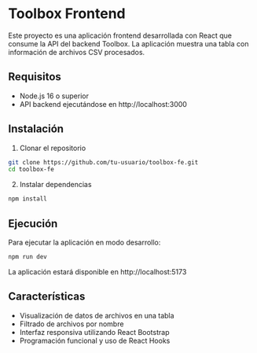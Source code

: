 # Toolbox Frontend

Este proyecto es una aplicación frontend desarrollada con React que consume la API del backend Toolbox. La aplicación muestra una tabla con información de archivos CSV procesados.

## Requisitos

- Node.js 16 o superior
- API backend ejecutándose en http://localhost:3000

## Instalación

1. Clonar el repositorio

```bash
git clone https://github.com/tu-usuario/toolbox-fe.git
cd toolbox-fe
```

2. Instalar dependencias

```bash
npm install
```

## Ejecución

Para ejecutar la aplicación en modo desarrollo:

```bash
npm run dev
```

La aplicación estará disponible en http://localhost:5173

## Características

- Visualización de datos de archivos en una tabla
- Filtrado de archivos por nombre
- Interfaz responsiva utilizando React Bootstrap
- Programación funcional y uso de React Hooks
